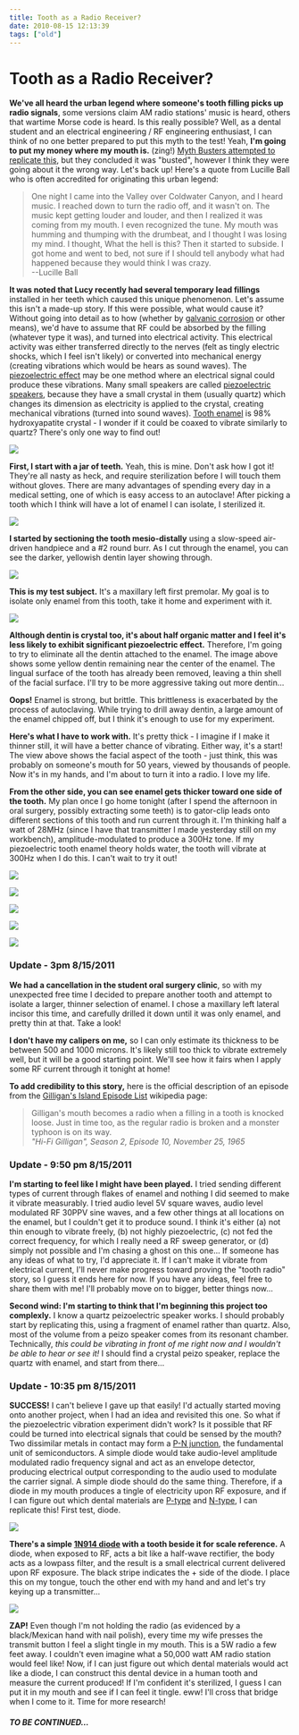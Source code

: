 ```yaml
---
title: Tooth as a Radio Receiver?
date: 2010-08-15 12:13:39
tags: ["old"]
---
```


# Tooth as a Radio Receiver?

__We've all heard the urban legend where someone's tooth filling picks up radio signals__, some versions claim AM radio stations' music is heard, others that wartime Morse code is heard. Is this really possible? Well, as a dental student and an electrical engineering / RF engineering enthusiast, I can think of no one better prepared to put this myth to the test! Yeah, __I'm going to put my money where my mouth is.__ (zing!) [Myth Busters attempted to replicate this](http://www.youtube.com/watch?v=OwfAyo4twqg), but they concluded it was "busted", however I think they were going about it the wrong way. Let's back up! Here's a quote from Lucille Ball who is often accredited for originating this urban legend:

<blockquote class="wp-block-quote"><p>One night I came into the Valley over Coldwater Canyon, and I heard music. I reached down to turn the radio off, and it wasn't on. The music kept getting louder and louder, and then I realized it was coming from my mouth. I even recognized the tune. My mouth was humming and thumping with the drumbeat, and I thought I was losing my mind. I thought, What the hell is this? Then it started to subside. I got home and went to bed, not sure if I should tell anybody what had happened because they would think I was crazy.<br/>--Lucille Ball</p></blockquote>

__It was noted that Lucy recently had several temporary lead fillings__ installed in her teeth which caused this unique phenomenon. Let's assume this isn't a made-up story. If this were possible, what would cause it? Without going into detail as to how (whether by [galvanic corrosion](http://en.wikipedia.org/wiki/Galvanic_corrosion) or other means), we'd have to assume that RF could be absorbed by the filling (whatever type it was), and turned into electrical activity. This electrical activity was either transferred directly to the nerves (felt as tingly electric shocks, which I feel isn't likely) or converted into mechanical energy (creating vibrations which would be hears as sound waves). The [piezoelectric effect](http://en.wikipedia.org/wiki/Piezoelectricity) may be one method where an electrical signal could produce these vibrations. Many small speakers are called [piezoelectric speakers](http://en.wikipedia.org/wiki/Loudspeaker#Piezoelectric_speakers), because they have a small crystal in them (usually quartz) which changes its dimension as electricity is applied to the crystal, creating mechanical vibrations (turned into sound waves). [Tooth enamel](http://en.wikipedia.org/wiki/Tooth_enamel) is 98% hydroxyapatite crystal - I wonder if it could be coaxed to vibrate similarly to quartz? There's only one way to find out!

<div class="text-center img-border">

[![](IMG_5554_thumb.jpg)](IMG_5554.jpg)

</div>

__First, I start with a jar of teeth.__ Yeah, this is mine. Don't ask how I got it! They're all nasty as heck, and require sterilization before I will touch them without gloves. There are many advantages of spending every day in a medical setting, one of which is easy access to an autoclave! After picking a tooth which I think will have a lot of enamel I can isolate, I sterilized it.

<div class="text-center img-border">

[![](IMG_5562_thumb.jpg)](IMG_5562.jpg)

</div>

__I started by sectioning the tooth mesio-distally__ using a slow-speed air-driven handpiece and a \#2 round burr. As I cut through the enamel, you can see the darker, yellowish dentin layer showing through.

<div class="text-center img-border">

[![](IMG_5563_thumb.jpg)](IMG_5563.jpg)

</div>

__This is my test subject.__ It's a maxillary left first premolar. My goal is to isolate only enamel from this tooth, take it home and experiment with it.

<div class="text-center img-border">

[![](IMG_5567_thumb.jpg)](IMG_5567.jpg)

</div>

__Although dentin is crystal too, it's about half organic matter and I feel it's less likely to exhibit significant piezoelectric effect.__ Therefore, I'm going to try to eliminate all the dentin attached to the enamel. The image above shows some yellow dentin remaining near the center of the enamel. The lingual surface of the tooth has already been removed, leaving a thin shell of the facial surface. I'll try to be more aggressive taking out more dentin...

__Oops!__ Enamel is strong, but brittle. This brittleness is exacerbated by the process of autoclaving. While trying to drill away dentin, a large amount of the enamel chipped off, but I think it's enough to use for my experiment.

__Here's what I have to work with.__ It's pretty thick - I imagine if I make it thinner still, it will have a better chance of vibrating. Either way, it's a start! The view above shows the facial aspect of the tooth - just think, this was probably on someone's mouth for 50 years, viewed by thousands of people. Now it's in my hands, and I'm about to turn it into a radio. I love my life.

__From the other side, you can see enamel gets thicker toward one side of the tooth.__ My plan once I go home tonight (after I spend the afternoon in oral surgery, possibly extracting some teeth) is to gator-clip leads onto different sections of this tooth and run current through it. I'm thinking half a watt of 28MHz (since I have that transmitter I made yesterday still on my workbench), amplitude-modulated to produce a 300Hz tone. If my piezoelectric tooth enamel theory holds water, the tooth will vibrate at 300Hz when I do this. I can't wait to try it out!

<div class="text-center img-border">

[![](IMG_5570_thumb.jpg)](IMG_5570.jpg)

[![](IMG_5573_thumb.jpg)](IMG_5573.jpg)

[![](IMG_5577_thumb.jpg)](IMG_5577.jpg)

[![](IMG_5578_thumb.jpg)](IMG_5578.jpg)

[![](IMG_5583_thumb.jpg)](IMG_5583.jpg)

</div>

### Update - 3pm 8/15/2011

__We had a cancellation in the student oral surgery clinic__, so with my unexpected free time I decided to prepare another tooth and attempt to isolate a larger, thinner selection of enamel. I chose a maxillary left lateral incisor this time, and carefully drilled it down until it was only enamel, and pretty thin at that. Take a look!

__I don't have my calipers on me,__ so I can only estimate its thickness to be between 500 and 1000 microns. It's likely still too thick to vibrate extremely well, but it will be a good starting point. We'll see how it fairs when I apply some RF current through it tonight at home!

__To add credibility to this story,__ here is the official description of an episode from the [Gilligan's Island Episode List](http://en.wikipedia.org/wiki/List_of_Gilligan's_Island_episodes) wikipedia page:

<blockquote class="wp-block-quote"><p>Gilligan's mouth becomes a radio when a filling in a tooth is knocked loose. Just in time too, as the regular radio is broken and a monster typhoon is on its way.<br/><i>"Hi-Fi Gilligan", Season 2, Episode 10, November 25, 1965</i></p></blockquote>

### Update - 9:50 pm 8/15/2011

__I'm starting to feel like I might have been played.__ I tried sending different types of current through flakes of enamel and nothing I did seemed to make it vibrate measurably. I tried audio level 5V square waves, audio level modulated RF 30PPV sine waves, and a few other things at all locations on the enamel, but I couldn't get it to produce sound. I think it's either (a) not thin enough to vibrate freely, (b) not highly piezoelectric, (c) not fed the correct frequency, for which I really need a RF sweep generator, or (d) simply not possible and I'm chasing a ghost on this one... If someone has any ideas of what to try, I'd appreciate it. If I can't make it vibrate from electrical current, I'll never make progress toward proving the "tooth radio" story, so I guess it ends here for now. If you have any ideas, feel free to share them with me! I'll probably move on to bigger, better things now...

__Second wind: I'm starting to think that I'm beginning this project too complexly.__ I know a quartz peizoelectric speaker works. I should probably start by replicating this, using a fragment of enamel rather than quartz. Also, most of the volume from a peizo speaker comes from its resonant chamber. Technically, _this could be vibrating in front of me right now and I wouldn't be able to hear or see it!_ I should find a crystal peizo speaker, replace the quartz with enamel, and start from there...

### Update - 10:35 pm 8/15/2011

__SUCCESS!__ I can't believe I gave up that easily! I'd actually started moving onto another project, when I had an idea and revisited this one. So what if the piezoelectric vibration experiment didn't work? Is it possible that RF could be turned into electrical signals that could be sensed by the mouth? Two dissimilar metals in contact may form a [P-N junction](http://en.wikipedia.org/wiki/P-n_junction), the fundamental unit of semiconductors. A simple diode would take audio-level amplitude modulated radio frequency signal and act as an envelope detector, producing electrical output corresponding to the audio used to modulate the carrier signal. A simple diode should do the same thing. Therefore, if a diode in my mouth produces a tingle of electricity upon RF exposure, and if I can figure out which dental materials are [P-type](http://en.wikipedia.org/wiki/P-type_semiconductor) and [N-type](http://en.wikipedia.org/wiki/N-type_semiconductor), I can replicate this! First test, diode.

<div class="text-center img-border">

[![](DSCN1732_thumb.jpg)](DSCN1732.jpg)

</div>

__There's a simple [1N914 diode](http://www.fairchildsemi.com/ds/1N/1N914.pdf) with a tooth beside it for scale reference.__ A diode, when exposed to RF, acts a bit like a half-wave rectifier, the body acts as a lowpass filter, and the result is a small electrical current delivered upon RF exposure. The black stripe indicates the + side of the diode. I place this on my tongue, touch the other end with my hand and and let's try keying up a transmitter...

<div class="text-center img-border">

[![](DSCN1733_thumb.jpg)](DSCN1733.jpg)

</div>

__ZAP!__ Even though I'm not holding the radio (as evidenced by a black/Mexican hand with nail polish), every time my wife presses the transmit button I feel a slight tingle in my mouth. This is a 5W radio a few feet away. I couldn't even imagine what a 50,000 watt AM radio station would feel like! Now, if I can just figure out which dental materials would act like a diode, I can construct this dental device in a human tooth and measure the current produced! If I'm confident it's sterilized, I guess I can put it in my mouth and see if I can feel it tingle. eww! I'll cross that bridge when I come to it. Time for more research!

#### _TO BE CONTINUED..._

